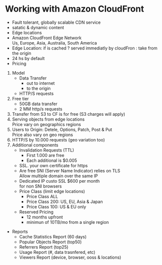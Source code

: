 # Working with Amazon CloudFront

* Fault tolerant, globally scalable CDN service
* satatic & dynamic content
* Edge locations
* Amazon CloudFront Edge Network  
  Us, Europe, Asia, Australia, South America
* Edge Location: if is cached ? served immediatly by cloudFron : take from the origin
* 24 hs by default
* Pricing
1. Model
   - Data Transfer
	 - out to internet
	 - to the origin
   - HTTP/S requests
1. Free tier
   - 50GB data transfer
   - 2 MM http/s requests
1. Transfer from S3 to CF is for free (S3 charges will apply)
1. Serving objects from edge locations  
   Price vary on geographics regions
1. Users to Origin: Detele, Options, Patch, Post & Put  
   Price also vary on geo regions
1. HTTP/S by 10.000 requests (geo variation too)
1. Additional components
   - Invalidation Requests (TTL)
     - First 1.000 are free
	 - Each additional is $0.005
   - SSL. your own certificate for https
   - Are free SNI (Server Name Indicator) relies on TLS  
     Allow multiple domain over the same IP
   - Dedicated IP custo SSL $600 per month  
	 for non SNI browsers
   - Price Class (limit edge locations)
	 - Price Class ALL
	 - Price Class 200: US, EU, Asia & Japan
	 - Price Class 100: US & EU only
   - Reserved Pricing
	 - 12 months upfront
	 - minimun of 10TB/mo from a single region
* Reports
  - Cache Statistics Report (60 days)
  - Popular Objects Report (top50)
  - Referrers Report (top25)
  - Usage Report (#, data trasnfered, etc)
  - Viewers Report (device, browser, ooss & locations)
		  
	
